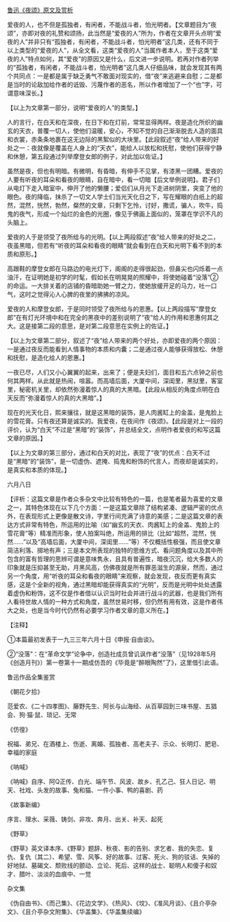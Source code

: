 [鲁迅《夜颂》原文及赏析](https://www.vrrw.net/wx/8104.html)

爱夜的人，也不但是孤独者，有闲者，不能战斗者，怕光明者。【文章题目为“夜颂”，亦即对夜的礼赞和颂扬，此当然是“爱夜的人”所为，作者在文章开头点明“爱夜的人”并非只有“孤独者，有闲者，不能战斗者，怕光明者”这几类，还有不同于以上类型的“爱夜的人”，从全文看，这类“爱夜的人”当属作者本人，至于这类“爱夜的人”特点如何，其“爱夜”的原因又是什么，后文进一步说明。若再对作者列举的“孤独者，有闲者，不能战斗者，怕光明者”这几类人仔细品味，就会发现其有两个共同点：一是都是属于缺乏勇气不敢面对现实的，借“夜”来逃避来自慰；二是都是当时的论敌加给作者的诋毁、污蔑作者的恶名，所以作者增加了一个“也”字，可谓意味深长。】



【以上为文章第一部分，说明“爱夜的人”的类型。】

人的言行，在白天和在深夜，在日下和在灯前，常常显得两样。夜是造化所织的幽玄的天衣，普覆一切人，使他们温暖，安心，不知不觉的自己渐渐脱去人造的面具和衣裳，赤条条地裹在这无边际的黑絮似的大块里。【此段叙述“夜”给人带来的好处之一：夜就像是覆盖在人身上的“天衣”，能给人以放松和抚慰，使他们获得宁静和休憩，第五段通过列举摩登女郎的例子，对此加以佐证。】

虽然是夜，但也有明暗。有微明，有昏暗，有伸手不见掌，有漆黑一团糟。爱夜的人要有听夜的耳朵和看夜的眼睛，自在暗中，看一切暗【后文举例说明】。君子们从电灯下走入暗室中，伸开了他的懒腰；爱侣们从月光下走进树阴里，突变了他的眼色。夜的降临，抹杀了一切文人学士们当光天化日之下，写在耀眼的白纸上的超然，混然，恍然，勃然，粲然的文章，只剩下乞怜，讨好，撒谎，骗人，吹牛，捣鬼的夜气，形成一个灿烂的金色的光圈，像见于佛画上面似的，笼罩在学识不凡的头脑上。

爱夜的人于是领受了夜所给与的光明。【以上两段叙述“夜”给人带来的好处之二，夜虽黑暗，但若有“听夜的耳朵和看夜的眼睛”就会看到在白天和光明下看不到的本质和原形。】

高跟鞋的摩登女郎在马路边的电光灯下，阁阁的走得很起劲，但鼻尖也闪烁着一点油汗，在证明她是初学的时髦，假如长在明晃晃的照耀中，将使她碰着“没落”②的命运。一大排关着的店铺的昏暗助她一臂之力，使她放缓开足的马力，吐一口气，这时之觉得沁人心脾的夜里的拂拂的凉风。

爱夜的人和摩登女郎，于是同时领受了夜所给与的恩惠。【以上两段描写“摩登女郎”在有灯光环境中和在完全的黑夜中的差别说明了“夜”给人的作用和恩惠何其之大。这是接第二段的意思，是对第二段意思在实例上的佐证。】

【以上为文章第二部分，叙述了“夜”给人带来的两个好处，亦即爱夜的两个原因：一是通过夜反而能看到人情事物的本质和内囊；二是通过夜人能够获得放松、休憩和抚慰，是造化给人的恩惠。】

一夜已尽，人们又小心翼翼的起来，出来了；便是夫妇们，面目和五六点钟之前也何其两样。从此就是热闹，喧嚣。而高墙后面，大厦中间，深闺里，黑狱里，客室里，秘密机关里，却依然弥漫着惊人的真的大黑暗。【此段从相反的角度点明在白天反而“弥漫着惊人的真的大黑暗”。】

现在的光天化日，熙来攘往，就是这黑暗的装饰，是人肉酱缸上的金盖，是鬼脸上的雪花膏。只有夜还算是诚实的。我爱夜，在夜间作《夜颂》。【此段是对上一段的评价，认为“白天”不过是“黑暗”的“装饰”，并总结全文，点明作者爱夜的和写这篇文章的原因。】

【以上为文章的第三部分，通过和白天的对比，表现了“夜”的优点：白天不过是“黑暗”的“装饰”，是一切虚伪、遮掩、捣鬼和粉饰的代言人，而夜却是诚实的，是真实和本质的体现。】

六月八日

【评析：这篇文章是作者众多杂文中比较有特色的一篇，也是笔者最为喜爱的文章之一，其特色体现在以下几个方面：一是这篇文章除了结构紧凑、逻辑严密的优点外，在表现形式上更像是散文诗，字里行间充满了诗意的美感；二是这篇文章的表达方式非常有特色，所运用的比喻（如“幽玄的天衣、肉酱缸上的金盖、鬼脸上的雪花膏”等）精准而形象，使人拍案叫绝，所运用的排比（比如“超然，混然，恍然……”以及“高墙后面，大厦中间，深闺里……”等）不仅概括性极强，而且使文章简洁利落、掷地有声；三是本文所表现的独特的思维方式、看问题角度以及其中所包含的富有哲理的思辨可谓是意味隽永，且具有普遍性，暗夜沉沉，给大多数人的印象就是压抑甚至无助，月黑风高，仿佛夜就是所有罪恶滋生的源泉，然而，通过另一个角度，用“听夜的耳朵和看夜的眼睛”来观察，就会发现，夜反而更有真实感，这是个全新的视角，通过黑暗却能获得真实的“光明”，反而是光明中处处透露着虚伪和粉饰，这不仅是作者借以认识当时社会并进行战斗的武器，也是我们所有人看待世故人情的一种方式和角度，虽然世易时移，但仍然有用有效，这是作者伟大之处，也是当今时代仍然有必要学习作者文章的意义所在。】



【注释】

①本篇最初发表于一九三三年六月十日《申报·自由谈》。

②“没落”：在“革命文学”论争中，创造社成员曾讥讽作者“没落”（见1928年5月《创造月刊》）第一卷第十一期成仿吾的《毕竟是“醉眼陶然”了》，这里借引此语。

鲁迅作品全集鉴赏

《朝花夕拾》

范爱农、《二十四孝图》、藤野先生、阿长与山海经、从百草园到三味书屋、五猖会、狗·猫·鼠、琐记、无常

《仿徨》

祝福、弟兄、在酒楼上、伤逝、离婚、孤独者、高老夫子、示众、长明灯、肥皂、幸福的家庭

《呐喊》

《呐喊》自序、阿Q正传、白光、端午节、风波、故乡、孔乙己、狂人日记、明天、社戏、头发的故事、兔和猫、一件小事、鸭的喜剧、药

《故事新编》

序言、理水、采薇、铸剑、非攻、奔月、出关、补天、起死

《野草》

《野草》英文译本序、《野草》题辞、秋夜、影的告别、求乞者、我的失恋、复仇、复仇〔其二〕、希望、雪、风筝、好的故事、过客、死火、狗的驳诘、失掉的好地狱、墓碣文、颓败线的颤动、立论、死后、这样的战士、聪明人和傻子和奴才、腊叶、淡淡的血痕中、一觉

杂文集

《伪自由书》、《而己集》、《花边文学》、《热风》、《坟》、《准风月谈》、《且介亭杂文》、《且介亭杂文附集》、《华盖集》、《华盖集续编》

